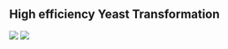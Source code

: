 ## High efficiency Yeast Transformation

![](../Images/p24-High-efficiency-transformation-of-yeast-materials.png)
![](../Images/p24-High-efficiency-transformation-of-yeast.png)
